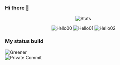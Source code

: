 ### Hi there 👋
<p align="center">
  <img src="https://github-readme-stats.vercel.app/api?username=unero&show_icons=true&theme=dracula" alt="Stats"/>
</p>
<p align="center">
  <img src="https://steamcdn-a.akamaihd.net/steamcommunity/public/images/items/782330/b0323ca10ed51804f652b5da4b55c47d1d90fa5a.png" alt="Hello00"/>
  <img src="https://steamcdn-a.akamaihd.net/steamcommunity/public/images/items/361420/e6d3b9a06ff2497141e2ffe8a0fcd1c0f7b879c6.png" alt="Hello01"/>
  <img src="https://steamcdn-a.akamaihd.net/steamcommunity/public/images/items/632470/1108b516a2266b857d08c2a5f2e7854b14b87ad1.png" alt="Hello02"/>
</p>


### My status build
![Greener](https://github.com/EM2CIQ2/greener/workflows/Auto%20commit/badge.svg)  
![Private Commit](https://github.com/EM2CIQ2/wl_test_p/workflows/Private%20Commit/badge.svg)
